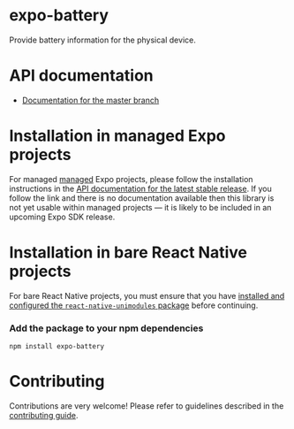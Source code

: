 # expo-battery

Provide battery information for the physical device.

# API documentation

- [Documentation for the master branch](https://github.com/expo/expo/blob/master/docs/pages/versions/unversioned/sdk/battery.md)

# Installation in managed Expo projects

For managed [managed](https://docs.expo.io/versions/latest/introduction/managed-vs-bare/) Expo projects, please follow the installation instructions in the [API documentation for the latest stable release](#api-documentation). If you follow the link and there is no documentation available then this library is not yet usable within managed projects &mdash; it is likely to be included in an upcoming Expo SDK release.

# Installation in bare React Native projects

For bare React Native projects, you must ensure that you have [installed and configured the `react-native-unimodules` package](https://github.com/unimodules/react-native-unimodules) before continuing.

### Add the package to your npm dependencies

```
npm install expo-battery
```

# Contributing

Contributions are very welcome! Please refer to guidelines described in the [contributing guide]( https://github.com/expo/expo#contributing).